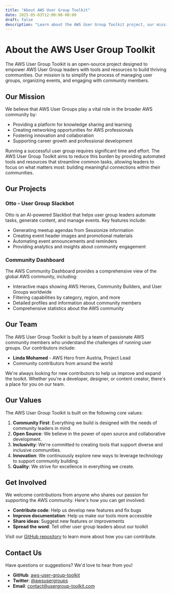 ```yaml
---
title: "About AWS User Group Toolkit"
date: 2025-05-03T12:00:00-00:00
draft: false
description: "Learn about the AWS User Group Toolkit project, our mission, and the team behind it."
---
```


# About the AWS User Group Toolkit

The AWS User Group Toolkit is an open-source project designed to empower AWS User Group leaders with tools and resources to build thriving communities. Our mission is to simplify the process of managing user groups, organizing events, and engaging with community members.

## Our Mission

We believe that AWS User Groups play a vital role in the broader AWS community by:

- Providing a platform for knowledge sharing and learning
- Creating networking opportunities for AWS professionals
- Fostering innovation and collaboration
- Supporting career growth and professional development

Running a successful user group requires significant time and effort. The AWS User Group Toolkit aims to reduce this burden by providing automated tools and resources that streamline common tasks, allowing leaders to focus on what matters most: building meaningful connections within their communities.

## Our Projects

### Otto - User Group Slackbot

Otto is an AI-powered Slackbot that helps user group leaders automate tasks, generate content, and manage events. Key features include:

- Generating meetup agendas from Sessionize information
- Creating event header images and promotional materials
- Automating event announcements and reminders
- Providing analytics and insights about community engagement

### Community Dashboard

The AWS Community Dashboard provides a comprehensive view of the global AWS community, including:

- Interactive maps showing AWS Heroes, Community Builders, and User Groups worldwide
- Filtering capabilities by category, region, and more
- Detailed profiles and information about community members
- Comprehensive statistics about the AWS community

## Our Team

The AWS User Group Toolkit is built by a team of passionate AWS community members who understand the challenges of running user groups. Our contributors include:

- **Linda Mohamed** - AWS Hero from Austria, Project Lead
- Community contributors from around the world

We're always looking for new contributors to help us improve and expand the toolkit. Whether you're a developer, designer, or content creator, there's a place for you on our team.

## Our Values

The AWS User Group Toolkit is built on the following core values:

1. **Community First**: Everything we build is designed with the needs of community leaders in mind.
2. **Open Source**: We believe in the power of open source and collaborative development.
3. **Inclusivity**: We're committed to creating tools that support diverse and inclusive communities.
4. **Innovation**: We continuously explore new ways to leverage technology to support community building.
5. **Quality**: We strive for excellence in everything we create.

## Get Involved

We welcome contributions from anyone who shares our passion for supporting the AWS community. Here's how you can get involved:

- **Contribute code**: Help us develop new features and fix bugs
- **Improve documentation**: Help us make our tools more accessible
- **Share ideas**: Suggest new features or improvements
- **Spread the word**: Tell other user group leaders about our toolkit

Visit our [GitHub repository](https://github.com/aws-user-group-toolkit) to learn more about how you can contribute.

## Contact Us

Have questions or suggestions? We'd love to hear from you!

- **GitHub**: [aws-user-group-toolkit](https://github.com/aws-user-group-toolkit)
- **Twitter**: [@awsusergroups](https://twitter.com/awsusergroups)
- **Email**: [contact@usergroup-toolkit.com](mailto:contact@usergroup-toolkit.com)
